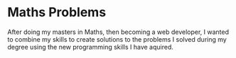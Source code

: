 # Maths Problems
After doing my masters in Maths, then becoming a web developer, I wanted to combine my skills to create solutions to the problems I solved during my degree using the new programming skills I have aquired.
